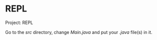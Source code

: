 # REPL

Project: REPL

Go to the *src* directory, change *Main.java* and put your *.java* file(s) in it.
